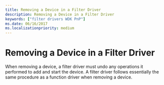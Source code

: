 ```yaml
---
title: Removing a Device in a Filter Driver
description: Removing a Device in a Filter Driver
keywords: ["filter drivers WDK PnP"]
ms.date: 06/16/2017
ms.localizationpriority: medium
---
```


# Removing a Device in a Filter Driver





When removing a device, a filter driver must undo any operations it performed to add and start the device. A filter driver follows essentially the same procedure as a function driver when removing a device.

 

 




